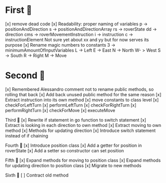 # First 🍅
[x] remove dead code
[x] Readability: proper naming of variables
    p -> positionAndDirection
    s -> positionAndDirectionArray
    rs -> roverState
    dd -> direction
    cms -> roverMovementInstruction
    i -> instruction
    c -> instructionElement
    Not sure yet about xx and yy but for now serves its purpose
[x] Rename magic numbers to constants
    3 -> minimumAmountOfInputVariables
    L -> Left
    E -> East
    N -> North
    W- > West
    S -> South
    R -> Right
    M -> Move

# Second 🍅
[x] Remembered Alessandro comment not to rename public methods, so rolling that back
[x] Add back unused public method for the same reason
[x] Extract instruction into its own method
    [x] move constants to class level
    [x] checkForLeftTurn
    [x] performLeftTurn
    [x] checkForRightTurn
    [x] performRightTurn
    [x] checkForMove
    [x] executeMove

Third 🍅
[x] Rewrite if statement in go function to switch statement
[x] Extract is looking in each direction to own method
[x] Extract moving to own method
[x] Methods for updating direction
[x] Introduce switch statement instead of if chaining

Fourth 🍅
[x] Introduce position class
[x] Add a getter for position in roverState
[x] Add a setter so constructor can set position

Fifth 🍅
[x] Expand methods for moving to position class
[x] Expand methods for updating direction to position class
[x] Migrate to new methods

Sixth 🍅
[ ] Contract old method


